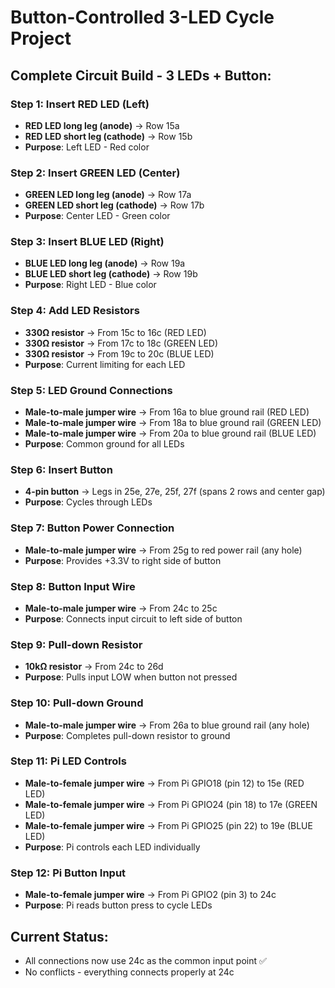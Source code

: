 # Button-Controlled 3-LED Cycle Project

## Complete Circuit Build - 3 LEDs + Button:

### Step 1: Insert RED LED (Left)

- **RED LED long leg (anode)** → Row 15a
- **RED LED short leg (cathode)** → Row 15b
- **Purpose**: Left LED - Red color

### Step 2: Insert GREEN LED (Center)

- **GREEN LED long leg (anode)** → Row 17a
- **GREEN LED short leg (cathode)** → Row 17b
- **Purpose**: Center LED - Green color

### Step 3: Insert BLUE LED (Right)

- **BLUE LED long leg (anode)** → Row 19a
- **BLUE LED short leg (cathode)** → Row 19b
- **Purpose**: Right LED - Blue color

### Step 4: Add LED Resistors

- **330Ω resistor** → From 15c to 16c (RED LED)
- **330Ω resistor** → From 17c to 18c (GREEN LED)
- **330Ω resistor** → From 19c to 20c (BLUE LED)
- **Purpose**: Current limiting for each LED

### Step 5: LED Ground Connections

- **Male-to-male jumper wire** → From 16a to blue ground rail (RED LED)
- **Male-to-male jumper wire** → From 18a to blue ground rail (GREEN LED)
- **Male-to-male jumper wire** → From 20a to blue ground rail (BLUE LED)
- **Purpose**: Common ground for all LEDs

### Step 6: Insert Button

- **4-pin button** → Legs in 25e, 27e, 25f, 27f (spans 2 rows and center gap)
- **Purpose**: Cycles through LEDs

### Step 7: Button Power Connection

- **Male-to-male jumper wire** → From 25g to red power rail (any hole)
- **Purpose**: Provides +3.3V to right side of button

### Step 8: Button Input Wire

- **Male-to-male jumper wire** → From 24c to 25c
- **Purpose**: Connects input circuit to left side of button

### Step 9: Pull-down Resistor

- **10kΩ resistor** → From 24c to 26d
- **Purpose**: Pulls input LOW when button not pressed

### Step 10: Pull-down Ground

- **Male-to-male jumper wire** → From 26a to blue ground rail (any hole)
- **Purpose**: Completes pull-down resistor to ground

### Step 11: Pi LED Controls

- **Male-to-female jumper wire** → From Pi GPIO18 (pin 12) to 15e (RED LED)
- **Male-to-female jumper wire** → From Pi GPIO24 (pin 18) to 17e (GREEN LED)
- **Male-to-female jumper wire** → From Pi GPIO25 (pin 22) to 19e (BLUE LED)
- **Purpose**: Pi controls each LED individually

### Step 12: Pi Button Input

- **Male-to-female jumper wire** → From Pi GPIO2 (pin 3) to 24c
- **Purpose**: Pi reads button press to cycle LEDs

## Current Status:

- All connections now use 24c as the common input point ✅
- No conflicts - everything connects properly at 24c
